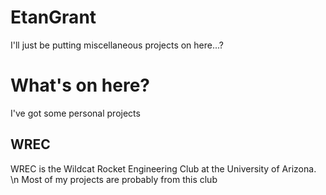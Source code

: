 # EtanGrant
I'll just be putting miscellaneous projects on here...?

# What's on here?
I've got some personal projects
## WREC
WREC is the Wildcat Rocket Engineering Club at the University of Arizona. \n
Most of my projects are probably from this club
